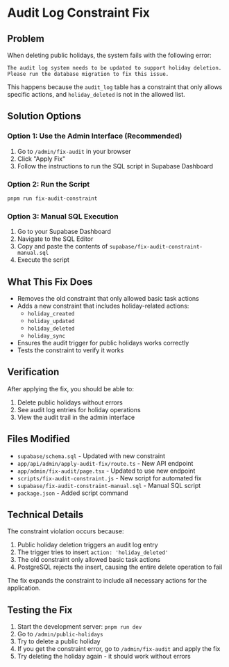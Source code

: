 # Audit Log Constraint Fix

## Problem
When deleting public holidays, the system fails with the following error:
```
The audit log system needs to be updated to support holiday deletion. Please run the database migration to fix this issue.
```

This happens because the `audit_log` table has a constraint that only allows specific actions, and `holiday_deleted` is not in the allowed list.

## Solution Options

### Option 1: Use the Admin Interface (Recommended)
1. Go to `/admin/fix-audit` in your browser
2. Click "Apply Fix" 
3. Follow the instructions to run the SQL script in Supabase Dashboard

### Option 2: Run the Script
```bash
pnpm run fix-audit-constraint
```

### Option 3: Manual SQL Execution
1. Go to your Supabase Dashboard
2. Navigate to the SQL Editor
3. Copy and paste the contents of `supabase/fix-audit-constraint-manual.sql`
4. Execute the script

## What This Fix Does
- Removes the old constraint that only allowed basic task actions
- Adds a new constraint that includes holiday-related actions:
  - `holiday_created`
  - `holiday_updated` 
  - `holiday_deleted`
  - `holiday_sync`
- Ensures the audit trigger for public holidays works correctly
- Tests the constraint to verify it works

## Verification
After applying the fix, you should be able to:
1. Delete public holidays without errors
2. See audit log entries for holiday operations
3. View the audit trail in the admin interface

## Files Modified
- `supabase/schema.sql` - Updated with new constraint
- `app/api/admin/apply-audit-fix/route.ts` - New API endpoint
- `app/admin/fix-audit/page.tsx` - Updated to use new endpoint
- `scripts/fix-audit-constraint.js` - New script for automated fix
- `supabase/fix-audit-constraint-manual.sql` - Manual SQL script
- `package.json` - Added script command

## Technical Details
The constraint violation occurs because:
1. Public holiday deletion triggers an audit log entry
2. The trigger tries to insert `action: 'holiday_deleted'`
3. The old constraint only allowed basic task actions
4. PostgreSQL rejects the insert, causing the entire delete operation to fail

The fix expands the constraint to include all necessary actions for the application.

## Testing the Fix
1. Start the development server: `pnpm run dev`
2. Go to `/admin/public-holidays`
3. Try to delete a public holiday
4. If you get the constraint error, go to `/admin/fix-audit` and apply the fix
5. Try deleting the holiday again - it should work without errors